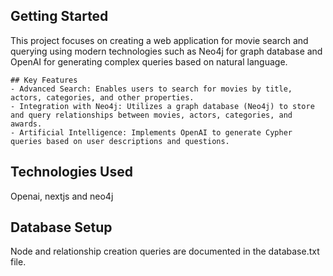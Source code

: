 ## Getting Started

This project focuses on creating a web application for movie search and querying using modern technologies such as Neo4j for graph database and OpenAI for generating complex queries based on natural language.

```
## Key Features
- Advanced Search: Enables users to search for movies by title, actors, categories, and other properties.
- Integration with Neo4j: Utilizes a graph database (Neo4j) to store and query relationships between movies, actors, categories, and awards.
- Artificial Intelligence: Implements OpenAI to generate Cypher queries based on user descriptions and questions.

```
## Technologies Used
Openai, nextjs and neo4j

## Database Setup

Node and relationship creation queries are documented in the database.txt file.
